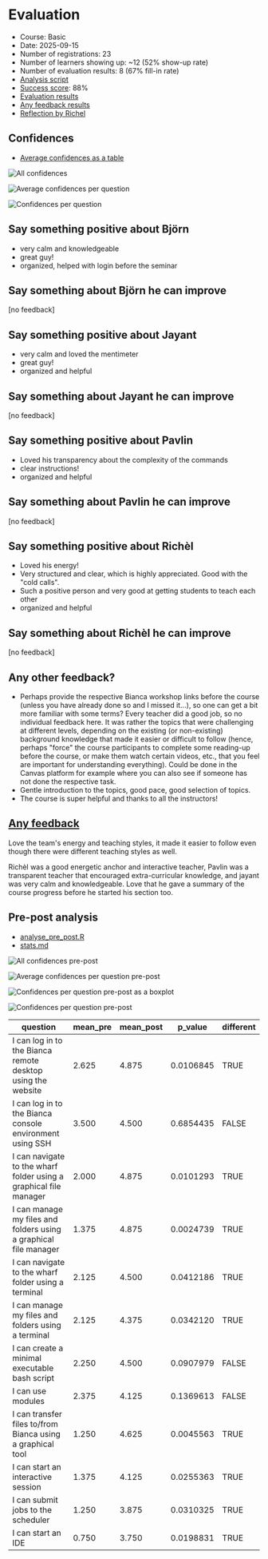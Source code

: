 # Evaluation

- Course: Basic
- Date: 2025-09-15
- Number of registrations: 23
- Number of learners showing up: ~12 (52% show-up rate)
- Number of evaluation results: 8 (67% fill-in rate)
- [Analysis script](analyse.R)
- [Success score](success_score.txt): 88%
- [Evaluation results](evaluation_result.csv)
- [Any feedback results](any_feedback.csv)
- [Reflection by Richel](../../reflections/20250915/20250915_richel.md)

## Confidences

- [Average confidences as a table](average_confidences.csv)

![All confidences](all_confidences.png)

![Average confidences per question](average_confidences_per_question.png)

![Confidences per question](confidences_per_question.png)

## Say something positive about Björn

- very calm and knowledgeable
- great guy!
- organized, helped with login before the seminar

## Say something about Björn he can improve

[no feedback]

## Say something positive about Jayant

- very calm and loved the mentimeter
- great guy!
- organized and helpful

## Say something about Jayant he can improve

[no feedback]

## Say something positive about Pavlin

- Loved his transparency about the complexity of the commands
- clear instructions!
- organized and helpful

## Say something about Pavlin he can improve

[no feedback]

## Say something positive about Richèl

- Loved his energy!
- Very structured and clear, which is highly appreciated.
  Good with the "cold calls".
- Such a positive person and very good at getting students to teach each other
- organized and helpful

## Say something about Richèl he can improve

[no feedback]

## Any other feedback?

- Perhaps provide the respective Bianca workshop links before the course
  (unless you have already done so and I missed it...),
  so one can get a bit more familiar with some terms?
  Every teacher did a good job, so no individual feedback here.
  It was rather the topics that were challenging at different levels,
  depending on the existing (or non-existing) background knowledge
  that made it easier or difficult to follow
  (hence, perhaps "force" the course participants to complete
  some reading-up before the course, or make them watch certain videos, etc.,
  that you feel are important for understanding everything).
  Could be done in the Canvas platform for example where you can also see
  if someone has not done the respective task. 
- Gentle introduction to the topics, good pace, good selection of topics.
- The course is super helpful and thanks to all the instructors!

## [Any feedback](any_feedback.csv)

Love the team's energy and teaching styles,
it made it easier to follow
even though there were different teaching styles as well.

Richèl was a good energetic anchor and interactive teacher,
Pavlin was a transparent teacher that encouraged extra-curricular knowledge,
and jayant was very calm and knowledgeable.
Love that he gave a summary of the course progress
before he started his section too.

## Pre-post analysis

- [analyse_pre_post.R](analyse_pre_post.R)
- [stats.md](stats.md)

![All confidences pre-post](all_confidences_pre_post.png)

![Average confidences per question pre-post](average_confidences_per_question_pre_post.png)

![Confidences per question pre-post as a boxplot](confidences_per_question_boxplot_pre_post.png)

![Confidences per question pre-post](confidences_per_question_pre_post.png)

question                                                          | mean_pre| mean_post|   p_value|different 
------------------------------------------------------------------|---------|----------|----------|----------
I can log in to the Bianca remote desktop using the website       |    2.625|     4.875| 0.0106845|TRUE
I can log in to the Bianca console environment using SSH          |    3.500|     4.500| 0.6854435|FALSE     
I can navigate to the wharf folder using a graphical file manager |    2.000|     4.875| 0.0101293|TRUE      
I can manage my files and folders using a graphical file manager  |    1.375|     4.875| 0.0024739|TRUE      
I can navigate to the wharf folder using a terminal               |    2.125|     4.500| 0.0412186|TRUE      
I can manage my files and folders using a terminal                |    2.125|     4.375| 0.0342120|TRUE      
I can create a minimal executable bash script                     |    2.250|     4.500| 0.0907979|FALSE     
I can use modules                                                 |    2.375|     4.125| 0.1369613|FALSE     
I can transfer files to/from Bianca using a graphical tool        |    1.250|     4.625| 0.0045563|TRUE      
I can start an interactive session                                |    1.375|     4.125| 0.0255363|TRUE      
I can submit jobs to the scheduler                                |    1.250|     3.875| 0.0310325|TRUE      
I can start an IDE                                                |    0.750|     3.750| 0.0198831|TRUE      
